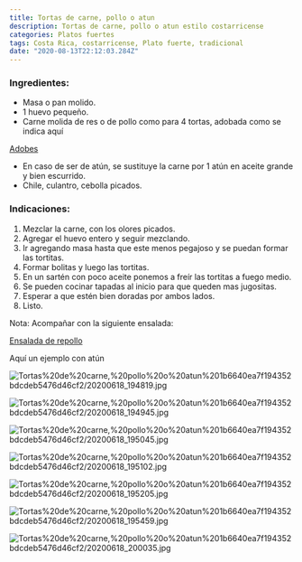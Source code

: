 ```yaml
---
title: Tortas de carne, pollo o atun
description: Tortas de carne, pollo o atun estilo costarricense
categories: Platos fuertes
tags: Costa Rica, costarricense, Plato fuerte, tradicional
date: "2020-08-13T22:12:03.284Z"
---
```


### Ingredientes:

- Masa o pan molido.
- 1 huevo pequeño.
- Carne molida de res o de pollo como para 4 tortas, adobada como se indica aquí

[Adobes ](https://www.notion.so/Adobes-4c61df92a4b64357801ad1f68a71e99f)

- En caso de ser de atún, se sustituye la carne por 1 atún en aceite grande y bien escurrido.
- Chile, culantro, cebolla picados.

### Indicaciones:

1. Mezclar la carne, con los olores picados.
2. Agregar el huevo entero y seguir mezclando.
3. Ir agregando masa hasta que este menos pegajoso y se puedan formar las tortitas.
4. Formar bolitas y luego las tortitas. 
5. En un sartén con poco aceite ponemos a freír las tortitas a fuego medio. 
6. Se pueden cocinar tapadas al inicio para que queden mas jugositas.
7. Esperar a que estén bien doradas por ambos lados.
8. Listo.

Nota: Acompañar con la siguiente ensalada:

[Ensalada de repollo](https://www.notion.so/Ensalada-de-repollo-87e90436b72d471f8f7372ff8c7d41e8)

Aquí un ejemplo con atún 

![Tortas%20de%20carne,%20pollo%20o%20atun%201b6640ea7f194352bdcdeb5476d46cf2/20200618_194819.jpg](Tortas%20de%20carne,%20pollo%20o%20atun%201b6640ea7f194352bdcdeb5476d46cf2/20200618_194819.jpg)

![Tortas%20de%20carne,%20pollo%20o%20atun%201b6640ea7f194352bdcdeb5476d46cf2/20200618_194945.jpg](Tortas%20de%20carne,%20pollo%20o%20atun%201b6640ea7f194352bdcdeb5476d46cf2/20200618_194945.jpg)

![Tortas%20de%20carne,%20pollo%20o%20atun%201b6640ea7f194352bdcdeb5476d46cf2/20200618_195045.jpg](Tortas%20de%20carne,%20pollo%20o%20atun%201b6640ea7f194352bdcdeb5476d46cf2/20200618_195045.jpg)

![Tortas%20de%20carne,%20pollo%20o%20atun%201b6640ea7f194352bdcdeb5476d46cf2/20200618_195102.jpg](Tortas%20de%20carne,%20pollo%20o%20atun%201b6640ea7f194352bdcdeb5476d46cf2/20200618_195102.jpg)

![Tortas%20de%20carne,%20pollo%20o%20atun%201b6640ea7f194352bdcdeb5476d46cf2/20200618_195205.jpg](Tortas%20de%20carne,%20pollo%20o%20atun%201b6640ea7f194352bdcdeb5476d46cf2/20200618_195205.jpg)

![Tortas%20de%20carne,%20pollo%20o%20atun%201b6640ea7f194352bdcdeb5476d46cf2/20200618_195459.jpg](Tortas%20de%20carne,%20pollo%20o%20atun%201b6640ea7f194352bdcdeb5476d46cf2/20200618_195459.jpg)

![Tortas%20de%20carne,%20pollo%20o%20atun%201b6640ea7f194352bdcdeb5476d46cf2/20200618_200035.jpg](Tortas%20de%20carne,%20pollo%20o%20atun%201b6640ea7f194352bdcdeb5476d46cf2/20200618_200035.jpg)